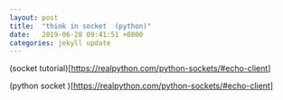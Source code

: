 ```yaml
---
layout: post
title:  "think in socket  (python)"
date:   2019-06-28 09:41:51 +0800
categories: jekyll update
---
```



(socket tutorial)[https://realpython.com/python-sockets/#echo-client]

(python socket )[https://realpython.com/python-sockets/#echo-client]
